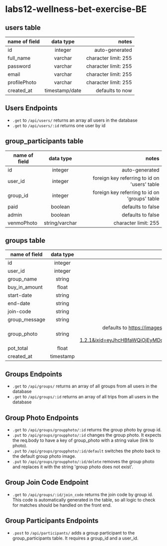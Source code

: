 # labs12-wellness-bet-exercise-BE

## users table

| name of field |   data type    |                notes |
| ------------- | :------------: | -------------------: |
| id            |    integer     |       auto-generated |
| full_name     |    varchar     | character limit: 255 |
| password      |    varchar     | character limit: 255 |
| email         |    varchar     | character limit: 255 |
| profilePhoto  |    varchar     | character limit: 255 |
| created_at    | timestamp/date |      defaults to now |

## Users Endpoints

- `.get` to `/api/users/` returns an array all users in the database
- `.get` to `/api/users/:id` returns one user by id

## group_participants table

| name of field |   data type    |                                         notes |
| ------------- | :------------: | --------------------------------------------: |
| id            |    integer     |                                auto-generated |
| user_id       |    integer     |  foreign key referring to id on 'users' table |
| group_id      |    integer     | foreign key referring to id on 'groups' table |
| paid          |    boolean     |                             defaults to false |
| admin         |    boolean     |                             defaults to false |
| venmoPhoto    | string/varchar |                          character limit: 255 |

## groups table

| name of field | data type |                                                                                                                                              notes |
| ------------- | :-------: | -------------------------------------------------------------------------------------------------------------------------------------------------: |
| id            |  integer  |                                                                                                                                     auto-generated |
| user_id       |  integer  |                                                                                                       foreign key referring to id on 'users' table |
| group_name    |  string   |                                                                                                                                        notNullable |
| buy_in_amount |   float   |                                                                                                                                        notNullable |
| start-date    |  string   |                                                                                                                                        notNullable |
| end-date      |  string   |                                                                                                                                        notNullable |
| join-code     |  string   |                                                                                                                                        notNullable |
| group_message |  string   |                                                                                                                                        notNullable |
| group_photo   |  string   | defaults to https://images.unsplash.com/photo-1539966903171-89770f33f468?ixlib=rb-1.2.1&ixid=eyJhcHBfaWQiOjEyMDd9&auto=format&fit=crop&w=1350&q=80 |
| pot_total     |   float   |                                                                                                                                        notNullable |
| created_at    | timestamp |                                                                                                               automatically generated, notNullable |

## Groups Endpoints

- `.get` to `/api/groups/` returns an array of all groups from all users in the database
- `.get` to `/api/groups/:id` returns an array of all trips from all users in the database

## Group Photo Endpoints

- `.get` to `/api/groups/groupphoto/:id` returns the group photo by group id.
- `.put` to `/api/groups/groupphoto/:id` changes the group photo. It expects the req.body to have a key of group_photo with a string value (link to photo).
- `.put` to `/api/groups/groupphoto/:id/default` switches the photo back to the default group photo image.
- `.put` to `/api/groups/groupphoto/:id/delete` removes the group photo and replaces it with the string 'group photo does not exist'.

## Group Join Code Endpoint

- `.get` to `/api/groups/:id/join_code` returns the join code by group id. This code is automatically generated in the table, so all logic to check for matches should be handled on the front end.

## Group Participants Endpoints

- `.post` to `/api/participants/` adds a group participant to the group_participants table. It requires a group_id and a user_id.

